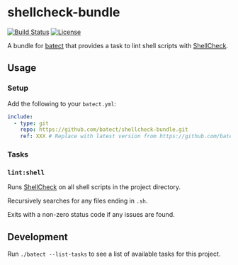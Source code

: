 # shellcheck-bundle

[![Build Status](https://img.shields.io/github/workflow/status/batect/shellcheck-bundle/Pipeline/master)](https://github.com/batect/shellcheck-bundle/actions?query=workflow%3APipeline+branch%3Amaster)
[![License](https://img.shields.io/github/license/batect/shellcheck-bundle.svg)](https://opensource.org/licenses/Apache-2.0)

A bundle for [batect](https://batect.dev) that provides a task to lint shell scripts with [ShellCheck](https://github.com/koalaman/shellcheck).

## Usage

### Setup

Add the following to your `batect.yml`:

```yaml
include:
  - type: git
    repo: https://github.com/batect/shellcheck-bundle.git
    ref: XXX # Replace with latest version from https://github.com/batect/shellcheck-bundle/releases
```

### Tasks

### `lint:shell`

Runs [ShellCheck](https://github.com/koalaman/shellcheck) on all shell scripts in the project directory.

Recursively searches for any files ending in `.sh`.

Exits with a non-zero status code if any issues are found.

## Development

Run `./batect --list-tasks` to see a list of available tasks for this project.
